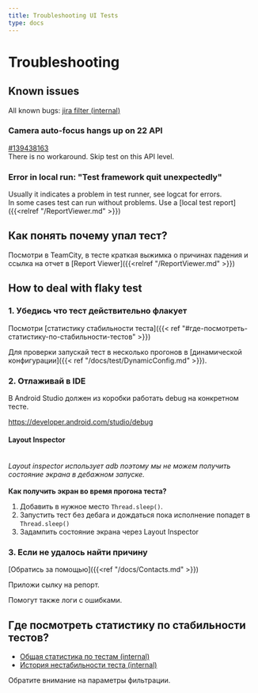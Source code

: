 ```yaml
---
title: Troubleshooting UI Tests
type: docs
---
```


# Troubleshooting

## Known issues

All known bugs: [jira filter (internal)](http://links.k.avito.ru/Dg)

### Camera auto-focus hangs up on 22 API

[#139438163](https://issuetracker.google.com/issues/139438163)\
There is no workaround. Skip test on this API level.

### Error in local run: "Test framework quit unexpectedly"

Usually it indicates a problem in test runner, see logcat for errors.\
In some cases test can run without problems. Use a [local test report]({{<relref "/ReportViewer.md" >}})

## Как понять почему упал тест?

Посмотри в TeamCity, в тесте краткая выжимка о причинах падения и ссылка на отчет в [Report Viewer]({{<relref "/ReportViewer.md" >}})

## How to deal with flaky test

### 1. Убедись что тест действительно флакует

Посмотри [статистику стабильности теста]({{< ref "#где-посмотреть-статистику-по-стабильности-тестов" >}})

Для проверки запускай тест в несколько прогонов в [динамической конфигурации]({{< ref "/docs/test/DynamicConfig.md" >}}).

### 2. Отлаживай в IDE

В Android Studio должен из коробки работать debug на конкретном тесте.

https://developer.android.com/studio/debug

#### Layout Inspector

<br> *Layout inspector использует adb поэтому мы не можем получить состояние экрана в дебажном запуске.* \
<br> __Как получить экран во время прогона теста?__
1. Добавить в нужное место `Thread.sleep()`.
2. Запустить тест без дебага и дождаться пока исполнение попадет в `Thread.sleep()`
3. Задампить состояние экрана через Layout Inspector

### 3. Если не удалось найти причину

[Обратись за помощью]({{<ref "/docs/Contacts.md" >}})

Приложи сылку на репорт.

Помогут также логи с ошибками.

## Где посмотреть статистику по стабильности тестов?

- [Общая статистика по тестам (internal)](http://links.k.avito.ru/FR)
- [История нестабильности теста (internal)](http://links.k.avito.ru/5W)

Обратите внимание на параметры фильтрации.
